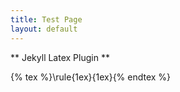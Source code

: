 ```yaml
---
title: Test Page
layout: default
---
```


** Jekyll Latex Plugin **

{% tex %}\rule{1ex}{1ex}{% endtex %}
